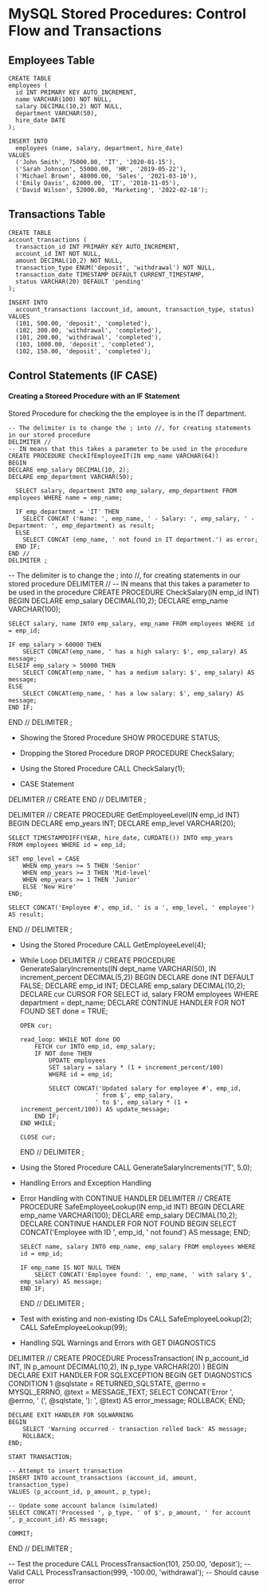 # MySQL Stored Procedures: Control Flow and Transactions

## Employees Table

```
CREATE TABLE
employees (
  id INT PRIMARY KEY AUTO_INCREMENT,
  name VARCHAR(100) NOT NULL,
  salary DECIMAL(10,2) NOT NULL,
  department VARCHAR(50),
  hire_date DATE
);

INSERT INTO
  employees (name, salary, department, hire_date)
VALUES
  ('John Smith', 75000.00, 'IT', '2020-01-15'),
  ('Sarah Johnson', 55000.00, 'HR', '2019-05-22'),
  ('Michael Brown', 48000.00, 'Sales', '2021-03-10'),
  ('Emily Davis', 62000.00, 'IT', '2018-11-05'),
  ('David Wilson', 52000.00, 'Marketing', '2022-02-18');
```

## Transactions Table

```
CREATE TABLE
account_transactions (
  transaction_id INT PRIMARY KEY AUTO_INCREMENT,
  account_id INT NOT NULL,
  amount DECIMAL(10,2) NOT NULL,
  transaction_type ENUM('deposit', 'withdrawal') NOT NULL,
  transaction_date TIMESTAMP DEFAULT CURRENT_TIMESTAMP,
  status VARCHAR(20) DEFAULT 'pending'
);

INSERT INTO
  account_transactions (account_id, amount, transaction_type, status)
VALUES
  (101, 500.00, 'deposit', 'completed'),
  (102, 300.00, 'withdrawal', 'completed'),
  (101, 200.00, 'withdrawal', 'completed'),
  (103, 1000.00, 'deposit', 'completed'),
  (102, 150.00, 'deposit', 'completed');
```

## Control Statements (IF CASE)

#### Creating a Storeed Procedure with an IF Statement

Stored Procedure for checking the the employee is in the IT department.

```
-- The delimiter is to change the ; into //, for creating statements in our stored procedure
DELIMITER //
-- IN means that this takes a parameter to be used in the procedure
CREATE PROCEDURE CheckIfEmployeeIT(IN emp_name VARCHAR(64))
BEGIN
DECLARE emp_salary DECIMAL(10, 2);
DECLARE emp_department VARCHAR(50);

  SELECT salary, department INTO emp_salary, emp_department FROM employees WHERE name = emp_name;

  IF emp_department = 'IT' THEN
    SELECT CONCAT ('Name: ', emp_name, ' - Salary: ', emp_salary, ' - Department: ', emp_department) as result;
  ELSE
    SELECT CONCAT (emp_name, ' not found in IT department.') as error;
  END IF;
END //
DELIMITER ;
```

-- The delimiter is to change the ; into //, for creating statements in our stored procedure
DELIMITER //
-- IN means that this takes a parameter to be used in the procedure
CREATE PROCEDURE CheckSalary(IN emp_id INT)
BEGIN
DECLARE emp_salary DECIMAL(10,2);
DECLARE emp_name VARCHAR(100);

    SELECT salary, name INTO emp_salary, emp_name FROM employees WHERE id = emp_id;

    IF emp_salary > 60000 THEN
        SELECT CONCAT(emp_name, ' has a high salary: $', emp_salary) AS message;
    ELSEIF emp_salary > 50000 THEN
        SELECT CONCAT(emp_name, ' has a medium salary: $', emp_salary) AS message;
    ELSE
        SELECT CONCAT(emp_name, ' has a low salary: $', emp_salary) AS message;
    END IF;

END //
DELIMITER ;

- Showing the Stored Procedure
  SHOW PROCEDURE STATUS;

- Dropping the Stored Procedure
  DROP PROCEDURE CheckSalary;

- Using the Stored Procedure
  CALL CheckSalary(1);

- CASE Statement

DELIMITER //
CREATE
END //
DELIMITER ;

DELIMITER //
CREATE PROCEDURE GetEmployeeLevel(IN emp_id INT)
BEGIN
DECLARE emp_years INT;
DECLARE emp_level VARCHAR(20);

    SELECT TIMESTAMPDIFF(YEAR, hire_date, CURDATE()) INTO emp_years
    FROM employees WHERE id = emp_id;

    SET emp_level = CASE
        WHEN emp_years >= 5 THEN 'Senior'
        WHEN emp_years >= 3 THEN 'Mid-level'
        WHEN emp_years >= 1 THEN 'Junior'
        ELSE 'New Hire'
    END;

    SELECT CONCAT('Employee #', emp_id, ' is a ', emp_level, ' employee') AS result;

END //
DELIMITER ;

- Using the Stored Procedure
  CALL GetEmployeeLevel(4);

- While Loop
  DELIMITER //
  CREATE PROCEDURE GenerateSalaryIncrements(IN dept_name VARCHAR(50), IN increment_percent DECIMAL(5,2))
  BEGIN
  DECLARE done INT DEFAULT FALSE;
  DECLARE emp_id INT;
  DECLARE emp_salary DECIMAL(10,2);
  DECLARE cur CURSOR FOR SELECT id, salary FROM employees WHERE department = dept_name;
  DECLARE CONTINUE HANDLER FOR NOT FOUND SET done = TRUE;

      OPEN cur;

      read_loop: WHILE NOT done DO
          FETCH cur INTO emp_id, emp_salary;
          IF NOT done THEN
              UPDATE employees
              SET salary = salary * (1 + increment_percent/100)
              WHERE id = emp_id;

              SELECT CONCAT('Updated salary for employee #', emp_id,
                           ' from $', emp_salary,
                           ' to $', emp_salary * (1 + increment_percent/100)) AS update_message;
          END IF;
      END WHILE;

      CLOSE cur;

  END //
  DELIMITER ;

- Using the Stored Procedure
  CALL GenerateSalaryIncrements('IT', 5.0);

- Handling Errors and Exception Handling

- Error Handling with CONTINUE HANDLER
  DELIMITER //
  CREATE PROCEDURE SafeEmployeeLookup(IN emp_id INT)
  BEGIN
  DECLARE emp_name VARCHAR(100);
  DECLARE emp_salary DECIMAL(10,2);
  DECLARE CONTINUE HANDLER FOR NOT FOUND
  BEGIN
  SELECT CONCAT('Employee with ID ', emp_id, ' not found') AS message;
  END;

      SELECT name, salary INTO emp_name, emp_salary FROM employees WHERE id = emp_id;

      IF emp_name IS NOT NULL THEN
          SELECT CONCAT('Employee found: ', emp_name, ' with salary $', emp_salary) AS message;
      END IF;

  END //
  DELIMITER ;

- Test with existing and non-existing IDs
  CALL SafeEmployeeLookup(2);
  CALL SafeEmployeeLookup(99);

- Handling SQL Warnings and Errors with GET DIAGNOSTICS

DELIMITER //
CREATE PROCEDURE ProcessTransaction(
IN p_account_id INT,
IN p_amount DECIMAL(10,2),
IN p_type VARCHAR(20)
)
BEGIN
DECLARE EXIT HANDLER FOR SQLEXCEPTION
BEGIN
GET DIAGNOSTICS CONDITION 1 @sqlstate = RETURNED_SQLSTATE,
@errno = MYSQL_ERRNO, @text = MESSAGE_TEXT;
SELECT CONCAT('Error ', @errno, ' (', @sqlstate, '): ', @text) AS error_message;
ROLLBACK;
END;

    DECLARE EXIT HANDLER FOR SQLWARNING
    BEGIN
        SELECT 'Warning occurred - transaction rolled back' AS message;
        ROLLBACK;
    END;

    START TRANSACTION;

    -- Attempt to insert transaction
    INSERT INTO account_transactions (account_id, amount, transaction_type)
    VALUES (p_account_id, p_amount, p_type);

    -- Update some account balance (simulated)
    SELECT CONCAT('Processed ', p_type, ' of $', p_amount, ' for account ', p_account_id) AS message;

    COMMIT;

END //
DELIMITER ;

-- Test the procedure
CALL ProcessTransaction(101, 250.00, 'deposit'); -- Valid
CALL ProcessTransaction(999, -100.00, 'withdrawal'); -- Should cause error

